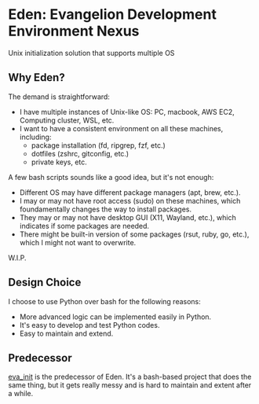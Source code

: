 # Eden: Evangelion Development Environment Nexus

Unix initialization solution that supports multiple OS

## Why Eden?

The demand is straightforward:

- I have multiple instances of Unix-like OS: PC, macbook, AWS EC2, Computing cluster, WSL, etc.
- I want to have a consistent environment on all these machines, including:
  - package installation (fd, ripgrep, fzf, etc.)
  - dotfiles (zshrc, gitconfig, etc.)
  - private keys, etc.

A few bash scripts sounds like a good idea, but it's not enough:

- Different OS may have different package managers (apt, brew, etc.).
- I may or may not have root access (sudo) on these machines, which foundamentally changes the way to install packages.
- They may or may not have desktop GUI (X11, Wayland, etc.), which indicates if some packages are needed.
- There might be built-in version of some packages (rsut, ruby, go, etc.), which I might not want to overwrite.

W.I.P.

## Design Choice

I choose to use Python over bash for the following reasons:

- More advanced logic can be implemented easily in Python.
- It's easy to develop and test Python codes.
- Easy to maintain and extend.

## Predecessor

[eva_init](https://github.com/garywei944/eva_init) is the predecessor of Eden.
It's a bash-based project that does the same thing, but it gets really messy and is hard
to maintain and extent after a while.
